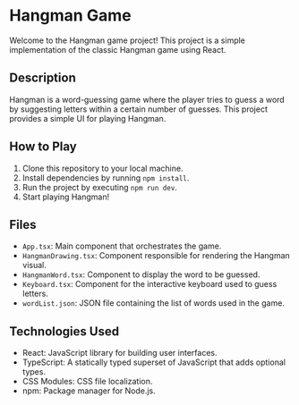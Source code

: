 # Hangman Game

Welcome to the Hangman game project! This project is a simple implementation of the classic Hangman game using React.

## Description

Hangman is a word-guessing game where the player tries to guess a word by suggesting letters within a certain number of guesses. This project provides a simple UI for playing Hangman.

## How to Play

1. Clone this repository to your local machine.
2. Install dependencies by running `npm install`.
3. Run the project by executing `npm run dev`.
5. Start playing Hangman!

## Files

- `App.tsx`: Main component that orchestrates the game.
- `HangmanDrawing.tsx`: Component responsible for rendering the Hangman visual.
- `HangmanWord.tsx`: Component to display the word to be guessed.
- `Keyboard.tsx`: Component for the interactive keyboard used to guess letters.
- `wordList.json`: JSON file containing the list of words used in the game.

## Technologies Used

- React: JavaScript library for building user interfaces.
- TypeScript: A statically typed superset of JavaScript that adds optional types.
- CSS Modules: CSS file localization.
- npm: Package manager for Node.js.